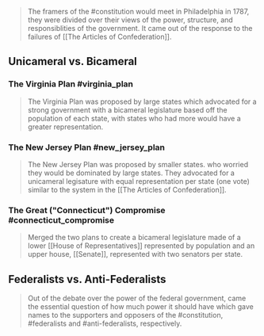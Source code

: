 > The framers of the #constitution would meet in Philadelphia in 1787, they were divided over their views of the power, structure, and responsiblities of the government. It came out of the response to the failures of [[The Articles of Confederation]]. 

## Unicameral vs. Bicameral

### The Virginia Plan #virginia_plan
> The Virginia Plan was proposed by large states which advocated for a strong government with a bicameral legislature based off the population of each state, with states who had more would have a greater representation.

### The New Jersey Plan #new_jersey_plan
> The New Jersey Plan was proposed by smaller states. who worried they would be dominated by large states. They advocated for a unicameral legisature with equal representation per state (one vote) similar to the system in the [[The Articles of Confederation]]. 

### The Great ("Connecticut") Compromise #connecticut_compromise
> Merged the two plans to create a bicameral legislature made of a lower [[House of Representatives]] represented by population and an upper house, [[Senate]], represented with two senators per state.

## Federalists vs. Anti-Federalists
> Out of the debate over the power of the federal government, came the essential question of how much power it should have which gave names to the supporters and opposers of the #constitution, #federalists and #anti-federalists, respectively.  